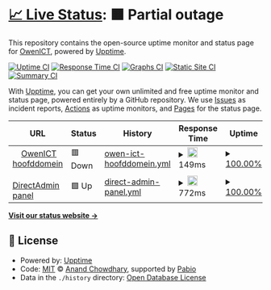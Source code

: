 # [📈 Live Status](https://status.owenict.nl): <!--live status--> **🟧 Partial outage**

This repository contains the open-source uptime monitor and status page for [OwenICT](https://status.owenict.nl), powered by [Upptime](https://github.com/upptime/upptime).

[![Uptime CI](https://github.com/OwenICT/uptime-monitor/workflows/Uptime%20CI/badge.svg)](https://github.com/OwenICT/uptime-monitor/actions?query=workflow%3A%22Uptime+CI%22)
[![Response Time CI](https://github.com/OwenICT/uptime-monitor/workflows/Response%20Time%20CI/badge.svg)](https://github.com/OwenICT/uptime-monitor/actions?query=workflow%3A%22Response+Time+CI%22)
[![Graphs CI](https://github.com/OwenICT/uptime-monitor/workflows/Graphs%20CI/badge.svg)](https://github.com/OwenICT/uptime-monitor/actions?query=workflow%3A%22Graphs+CI%22)
[![Static Site CI](https://github.com/OwenICT/uptime-monitor/workflows/Static%20Site%20CI/badge.svg)](https://github.com/OwenICT/uptime-monitor/actions?query=workflow%3A%22Static+Site+CI%22)
[![Summary CI](https://github.com/OwenICT/uptime-monitor/workflows/Summary%20CI/badge.svg)](https://github.com/OwenICT/uptime-monitor/actions?query=workflow%3A%22Summary+CI%22)

With [Upptime](https://upptime.js.org), you can get your own unlimited and free uptime monitor and status page, powered entirely by a GitHub repository. We use [Issues](https://github.com/OwenICT/uptime-monitor/issues) as incident reports, [Actions](https://github.com/OwenICT/uptime-monitor/actions) as uptime monitors, and [Pages](https://status.owenict.nl) for the status page.

<!--start: status pages-->
<!-- This summary is generated by Upptime (https://github.com/upptime/upptime) -->
<!-- Do not edit this manually, your changes will be overwritten -->
<!-- prettier-ignore -->
| URL | Status | History | Response Time | Uptime |
| --- | ------ | ------- | ------------- | ------ |
| <img alt="" src="https://icons.duckduckgo.com/ip3/owenict.nl.ico" height="13"> [OwenICT hoofddomein](https://owenict.nl) | 🟥 Down | [owen-ict-hoofddomein.yml](https://github.com/owenict-monitor/upptime/commits/HEAD/history/owen-ict-hoofddomein.yml) | <details><summary><img alt="Response time graph" src="./graphs/owen-ict-hoofddomein/response-time-week.png" height="20"> 149ms</summary><br><a href="https://status.owenict.nl/history/owen-ict-hoofddomein"><img alt="Response time 149" src="https://img.shields.io/endpoint?url=https%3A%2F%2Fraw.githubusercontent.com%2Fowenict-monitor%2Fupptime%2FHEAD%2Fapi%2Fowen-ict-hoofddomein%2Fresponse-time.json"></a><br><a href="https://status.owenict.nl/history/owen-ict-hoofddomein"><img alt="24-hour response time 149" src="https://img.shields.io/endpoint?url=https%3A%2F%2Fraw.githubusercontent.com%2Fowenict-monitor%2Fupptime%2FHEAD%2Fapi%2Fowen-ict-hoofddomein%2Fresponse-time-day.json"></a><br><a href="https://status.owenict.nl/history/owen-ict-hoofddomein"><img alt="7-day response time 149" src="https://img.shields.io/endpoint?url=https%3A%2F%2Fraw.githubusercontent.com%2Fowenict-monitor%2Fupptime%2FHEAD%2Fapi%2Fowen-ict-hoofddomein%2Fresponse-time-week.json"></a><br><a href="https://status.owenict.nl/history/owen-ict-hoofddomein"><img alt="30-day response time 149" src="https://img.shields.io/endpoint?url=https%3A%2F%2Fraw.githubusercontent.com%2Fowenict-monitor%2Fupptime%2FHEAD%2Fapi%2Fowen-ict-hoofddomein%2Fresponse-time-month.json"></a><br><a href="https://status.owenict.nl/history/owen-ict-hoofddomein"><img alt="1-year response time 149" src="https://img.shields.io/endpoint?url=https%3A%2F%2Fraw.githubusercontent.com%2Fowenict-monitor%2Fupptime%2FHEAD%2Fapi%2Fowen-ict-hoofddomein%2Fresponse-time-year.json"></a></details> | <details><summary><a href="https://status.owenict.nl/history/owen-ict-hoofddomein">100.00%</a></summary><a href="https://status.owenict.nl/history/owen-ict-hoofddomein"><img alt="All-time uptime 100.00%" src="https://img.shields.io/endpoint?url=https%3A%2F%2Fraw.githubusercontent.com%2Fowenict-monitor%2Fupptime%2FHEAD%2Fapi%2Fowen-ict-hoofddomein%2Fuptime.json"></a><br><a href="https://status.owenict.nl/history/owen-ict-hoofddomein"><img alt="24-hour uptime 100.00%" src="https://img.shields.io/endpoint?url=https%3A%2F%2Fraw.githubusercontent.com%2Fowenict-monitor%2Fupptime%2FHEAD%2Fapi%2Fowen-ict-hoofddomein%2Fuptime-day.json"></a><br><a href="https://status.owenict.nl/history/owen-ict-hoofddomein"><img alt="7-day uptime 100.00%" src="https://img.shields.io/endpoint?url=https%3A%2F%2Fraw.githubusercontent.com%2Fowenict-monitor%2Fupptime%2FHEAD%2Fapi%2Fowen-ict-hoofddomein%2Fuptime-week.json"></a><br><a href="https://status.owenict.nl/history/owen-ict-hoofddomein"><img alt="30-day uptime 100.00%" src="https://img.shields.io/endpoint?url=https%3A%2F%2Fraw.githubusercontent.com%2Fowenict-monitor%2Fupptime%2FHEAD%2Fapi%2Fowen-ict-hoofddomein%2Fuptime-month.json"></a><br><a href="https://status.owenict.nl/history/owen-ict-hoofddomein"><img alt="1-year uptime 100.00%" src="https://img.shields.io/endpoint?url=https%3A%2F%2Fraw.githubusercontent.com%2Fowenict-monitor%2Fupptime%2FHEAD%2Fapi%2Fowen-ict-hoofddomein%2Fuptime-year.json"></a></details>
| <img alt="" src="https://icons.duckduckgo.com/ip3/wing-of-hoatzin.vertexzone.nl.ico" height="13"> [DirectAdmin panel](https://wing-of-hoatzin.vertexzone.nl:2222) | 🟩 Up | [direct-admin-panel.yml](https://github.com/owenict-monitor/upptime/commits/HEAD/history/direct-admin-panel.yml) | <details><summary><img alt="Response time graph" src="./graphs/direct-admin-panel/response-time-week.png" height="20"> 772ms</summary><br><a href="https://status.owenict.nl/history/direct-admin-panel"><img alt="Response time 772" src="https://img.shields.io/endpoint?url=https%3A%2F%2Fraw.githubusercontent.com%2Fowenict-monitor%2Fupptime%2FHEAD%2Fapi%2Fdirect-admin-panel%2Fresponse-time.json"></a><br><a href="https://status.owenict.nl/history/direct-admin-panel"><img alt="24-hour response time 772" src="https://img.shields.io/endpoint?url=https%3A%2F%2Fraw.githubusercontent.com%2Fowenict-monitor%2Fupptime%2FHEAD%2Fapi%2Fdirect-admin-panel%2Fresponse-time-day.json"></a><br><a href="https://status.owenict.nl/history/direct-admin-panel"><img alt="7-day response time 772" src="https://img.shields.io/endpoint?url=https%3A%2F%2Fraw.githubusercontent.com%2Fowenict-monitor%2Fupptime%2FHEAD%2Fapi%2Fdirect-admin-panel%2Fresponse-time-week.json"></a><br><a href="https://status.owenict.nl/history/direct-admin-panel"><img alt="30-day response time 772" src="https://img.shields.io/endpoint?url=https%3A%2F%2Fraw.githubusercontent.com%2Fowenict-monitor%2Fupptime%2FHEAD%2Fapi%2Fdirect-admin-panel%2Fresponse-time-month.json"></a><br><a href="https://status.owenict.nl/history/direct-admin-panel"><img alt="1-year response time 772" src="https://img.shields.io/endpoint?url=https%3A%2F%2Fraw.githubusercontent.com%2Fowenict-monitor%2Fupptime%2FHEAD%2Fapi%2Fdirect-admin-panel%2Fresponse-time-year.json"></a></details> | <details><summary><a href="https://status.owenict.nl/history/direct-admin-panel">100.00%</a></summary><a href="https://status.owenict.nl/history/direct-admin-panel"><img alt="All-time uptime 100.00%" src="https://img.shields.io/endpoint?url=https%3A%2F%2Fraw.githubusercontent.com%2Fowenict-monitor%2Fupptime%2FHEAD%2Fapi%2Fdirect-admin-panel%2Fuptime.json"></a><br><a href="https://status.owenict.nl/history/direct-admin-panel"><img alt="24-hour uptime 100.00%" src="https://img.shields.io/endpoint?url=https%3A%2F%2Fraw.githubusercontent.com%2Fowenict-monitor%2Fupptime%2FHEAD%2Fapi%2Fdirect-admin-panel%2Fuptime-day.json"></a><br><a href="https://status.owenict.nl/history/direct-admin-panel"><img alt="7-day uptime 100.00%" src="https://img.shields.io/endpoint?url=https%3A%2F%2Fraw.githubusercontent.com%2Fowenict-monitor%2Fupptime%2FHEAD%2Fapi%2Fdirect-admin-panel%2Fuptime-week.json"></a><br><a href="https://status.owenict.nl/history/direct-admin-panel"><img alt="30-day uptime 100.00%" src="https://img.shields.io/endpoint?url=https%3A%2F%2Fraw.githubusercontent.com%2Fowenict-monitor%2Fupptime%2FHEAD%2Fapi%2Fdirect-admin-panel%2Fuptime-month.json"></a><br><a href="https://status.owenict.nl/history/direct-admin-panel"><img alt="1-year uptime 100.00%" src="https://img.shields.io/endpoint?url=https%3A%2F%2Fraw.githubusercontent.com%2Fowenict-monitor%2Fupptime%2FHEAD%2Fapi%2Fdirect-admin-panel%2Fuptime-year.json"></a></details>

<!--end: status pages-->

[**Visit our status website →**](https://status.owenict.nl)

## 📄 License

- Powered by: [Upptime](https://github.com/upptime/upptime)
- Code: [MIT](./LICENSE) © [Anand Chowdhary](https://anandchowdhary.com), supported by [Pabio](https://pabio.com)
- Data in the `./history` directory: [Open Database License](https://opendatacommons.org/licenses/odbl/1-0/)
